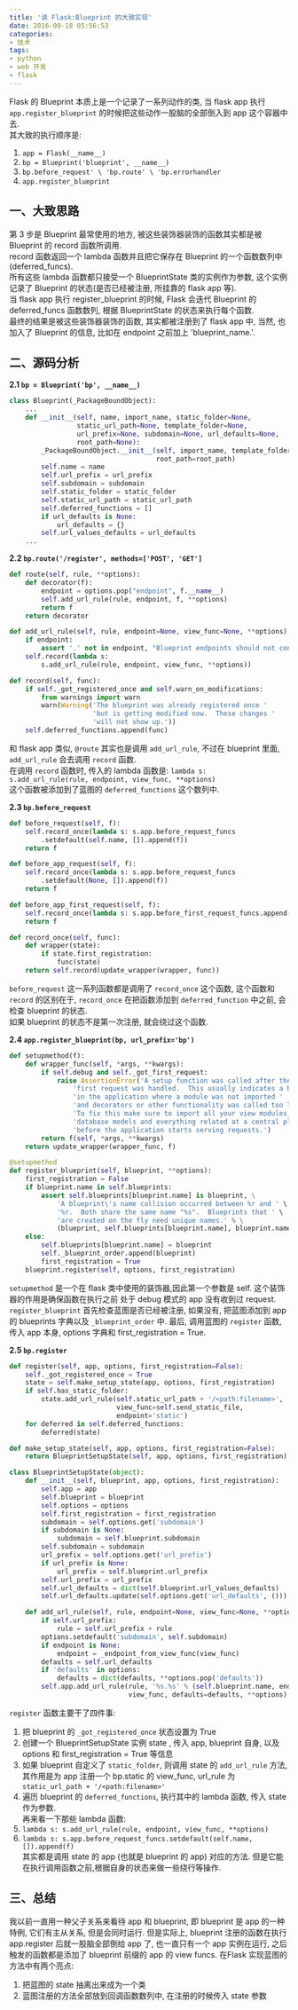 ```yaml
---
title: '读 Flask:Blueprint 的大致实现'
date: 2016-09-18 05:56:53
categories:
- 技术
tags:
- python
- web 开发
- flask
---
```


Flask 的 Blueprint 本质上是一个记录了一系列动作的类, 当 flask app 执行 `app.register_blueprint` 的时候把这些动作一股脑的全部倒入到 app 这个容器中去.  
其大致的执行顺序是:  
1. `app = Flask(__name__)`  
2. `bp = Blueprint('blueprint', __name__)`  
3. `bp.before_request' \ 'bp.route' \ 'bp.errorhandler`  
4. `app.register_blueprint`  
<!-- more -->
## 一、大致思路
第 3 步是 Blueprint 最常使用的地方, 被这些装饰器装饰的函数其实都是被 Blueprint 的 record 函数所调用.  
record 函数返回一个 lambda 函数并且把它保存在 Blueprint 的一个函数数列中(deferred\_funcs).  
所有这些 lambda 函数都只接受一个 BlueprintState 类的实例作为参数, 这个实例记录了 Blueprint 的状态(是否已经被注册, 所挂靠的 flask app 等).  
当 flask app 执行 register_blueprint 的时候, Flask 会迭代 Blueprint 的 deferred\_funcs 函数数列, 根据 BlueprintState 的状态来执行每个函数.  
最终的结果是被这些装饰器装饰的函数, 其实都被注册到了 flask app 中, 当然, 也加入了 Blueprint 的信息, 比如在 endpoint 之前加上 'blueprint\_name.'.  

## 二、源码分析
**2.1 `bp = Blueprint('bp', __name__)`**  
```python                                                                                                       
class Blueprint(_PackageBoundObject):                                                                           
    ...                                                                                                         
    def __init__(self, name, import_name, static_folder=None,                                                   
                 static_url_path=None, template_folder=None,                                                    
                 url_prefix=None, subdomain=None, url_defaults=None,                                            
                 root_path=None):                                                                               
        _PackageBoundObject.__init__(self, import_name, template_folder,                                        
                                     root_path=root_path)                                                       
        self.name = name                                                                                        
        self.url_prefix = url_prefix                                                                            
        self.subdomain = subdomain                                                                              
        self.static_folder = static_folder                                                                      
        self.static_url_path = static_url_path                                                                  
        self.deferred_functions = []                                                                            
        if url_defaults is None:                                                                                
            url_defaults = {}                                                                                   
        self.url_values_defaults = url_defaults                                                                 
    ...                                                                                                         
```

**2.2 `bp.route('/register', methods=['POST', 'GET']`**  
```python
def route(self, rule, **options):
    def decorator(f):
        endpoint = options.pop("endpoint", f.__name__)
        self.add_url_rule(rule, endpoint, f, **options)
        return f
    return decorator

def add_url_rule(self, rule, endpoint=None, view_func=None, **options):
    if endpoint:
        assert '.' not in endpoint, "Blueprint endpoints should not contain dots"
    self.record(lambda s:
        s.add_url_rule(rule, endpoint, view_func, **options))

def record(self, func):
    if self._got_registered_once and self.warn_on_modifications:
        from warnings import warn
        warn(Warning('The blueprint was already registered once '
                     'but is getting modified now.  These changes '
                     'will not show up.'))
    self.deferred_functions.append(func)
```

和 flask app 类似, `@route` 其实也是调用 `add_url_rule`, 不过在 blueprint 里面, `add_url_rule` 会去调用 `record` 函数.  
在调用 `record` 函数时, 传入的 lambda 函数是: `lambda s: s.add_url_rule(rule, endpoint, view_func, **options)`  
这个函数被添加到了蓝图的 `deferred_functions` 这个数列中.

**2.3 `bp.before_request`**  
```python
def before_request(self, f):
    self.record_once(lambda s: s.app.before_request_funcs
        .setdefault(self.name, []).append(f))
    return f

def before_app_request(self, f):
    self.record_once(lambda s: s.app.before_request_funcs
        .setdefault(None, []).append(f))
    return f

def before_app_first_request(self, f):
    self.record_once(lambda s: s.app.before_first_request_funcs.append(f))
    return f

def record_once(self, func):
    def wrapper(state):
        if state.first_registration:
            func(state)
    return self.record(update_wrapper(wrapper, func))
```

`before_request` 这一系列函数都是调用了 `record_once` 这个函数, 这个函数和 `record` 的区别在于, `record_once` 在把函数添加到 `deferred_function` 中之前, 会检查 blueprint 的状态.  
如果 blueprint 的状态不是第一次注册, 就会绕过这个函数.

**2.4 `app.register_blueprint(bp, url_prefix='bp')`**  
```python
def setupmethod(f):
    def wrapper_func(self, *args, **kwargs):
        if self.debug and self._got_first_request:
            raise AssertionError('A setup function was called after the '
                'first request was handled.  This usually indicates a bug '
                'in the application where a module was not imported '
                'and decorators or other functionality was called too late.\n'
                'To fix this make sure to import all your view modules, '
                'database models and everything related at a central place '
                'before the application starts serving requests.')
        return f(self, *args, **kwargs)
    return update_wrapper(wrapper_func, f)

@setupmethod
def register_blueprint(self, blueprint, **options):
    first_registration = False
    if blueprint.name in self.blueprints:
        assert self.blueprints[blueprint.name] is blueprint, \
            'A blueprint\'s name collision occurred between %r and ' \
            '%r.  Both share the same name "%s".  Blueprints that ' \
            'are created on the fly need unique names.' % \
            (blueprint, self.blueprints[blueprint.name], blueprint.name)
    else:
        self.blueprints[blueprint.name] = blueprint
        self._blueprint_order.append(blueprint)
        first_registration = True
    blueprint.register(self, options, first_registration)
```
`setupmethod` 是一个在 flask 类中使用的装饰器,因此第一个参数是 self.
这个装饰器的作用是确保函数在执行之前 处于 debug 模式的 app 没有收到过 request.  
`register_blueprint` 首先检查蓝图是否已经被注册, 如果没有, 把蓝图添加到 app 的 blueprints 字典以及 `_blueprint_order` 中.
最后, 调用蓝图的 `register` 函数, 传入 app 本身, options 字典和 first_registration = True. 

**2.5 `bp.register`**  
```python
def register(self, app, options, first_registration=False):
    self._got_registered_once = True
    state = self.make_setup_state(app, options, first_registration)
    if self.has_static_folder:
        state.add_url_rule(self.static_url_path + '/<path:filename>',
                           view_func=self.send_static_file,
                           endpoint='static')
    for deferred in self.deferred_functions:
        deferred(state)

def make_setup_state(self, app, options, first_registration=False):
    return BlueprintSetupState(self, app, options, first_registration)

class BlueprintSetupState(object):
    def __init__(self, blueprint, app, options, first_registration):
        self.app = app
        self.blueprint = blueprint
        self.options = options
        self.first_registration = first_registration
        subdomain = self.options.get('subdomain')
        if subdomain is None:
            subdomain = self.blueprint.subdomain
        self.subdomain = subdomain
        url_prefix = self.options.get('url_prefix')
        if url_prefix is None:
            url_prefix = self.blueprint.url_prefix
        self.url_prefix = url_prefix
        self.url_defaults = dict(self.blueprint.url_values_defaults)
        self.url_defaults.update(self.options.get('url_defaults', ()))

    def add_url_rule(self, rule, endpoint=None, view_func=None, **options):
        if self.url_prefix:
            rule = self.url_prefix + rule
        options.setdefault('subdomain', self.subdomain)
        if endpoint is None:
            endpoint = _endpoint_from_view_func(view_func)
        defaults = self.url_defaults
        if 'defaults' in options:
            defaults = dict(defaults, **options.pop('defaults'))
        self.app.add_url_rule(rule, '%s.%s' % (self.blueprint.name, endpoint),
                              view_func, defaults=defaults, **options)

```
`register` 函数主要干了四件事:  
 1. 把 blueprint 的 `_got_registered_once` 状态设置为 True  
 2. 创建一个 BlueprintSetupState 实例 state , 传入 app, blueprint 自身, 以及 options 和 first_registration = True 等信息  
 3. 如果 blueprint 自定义了 `static_folder`, 则调用 state 的 `add_url_rule` 方法,其作用是为 app 注册一个 bp.static 的 view\_func, url\_rule 为 `static_url_path + '/<path:filename>'`  
 4. 遍历 blueprint 的 `deferred_functions`, 执行其中的 lambda 函数, 传入 state 作为参数.    
 再来看一下那些 lambda 函数:  
 1. `lambda s: s.add_url_rule(rule, endpoint, view_func, **options)`  
 2. `lambda s: s.app.before_request_funcs.setdefault(self.name, []).append(f)`  
其实都是调用 state 的 app (也就是 blueprint 的 app) 对应的方法. 但是它能在执行调用函数之前,根据自身的状态来做一些绕行等操作.  

## 三、总结
我以前一直用一种父子关系来看待 app 和 blueprint, 即 blueprint 是 app 的一种特例, 它们有主从关系, 但是会同时运行. 
但是实际上, blueprint 注册的函数在执行 app.register 后就一股脑全部倒给 app 了, 也一直只有一个 app 实例在运行, 之后触发的函数都是添加了 blueprint 前缀的 app 的 view funcs.
在Flask 实现蓝图的方法中有两个亮点:
1. 把蓝图的 state 抽离出来成为一个类
2. 蓝图注册的方法全部放到回调函数数列中, 在注册的时候传入 state 参数


